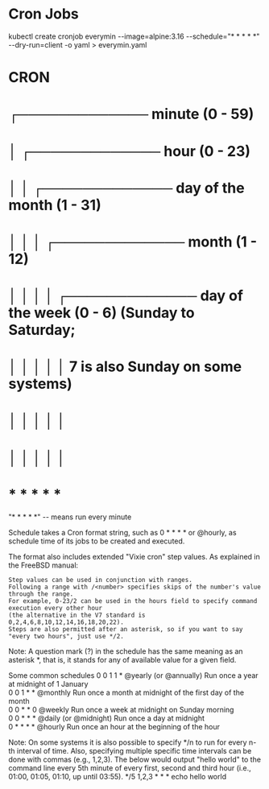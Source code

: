 # Cron Jobs

kubectl create cronjob everymin --image=alpine:3.16 --schedule="* * * * *" --dry-run=client -o yaml > everymin.yaml


# CRON

# ┌───────────── minute (0 - 59)
# │ ┌───────────── hour (0 - 23)
# │ │ ┌───────────── day of the month (1 - 31)
# │ │ │ ┌───────────── month (1 - 12)
# │ │ │ │ ┌───────────── day of the week (0 - 6) (Sunday to Saturday;
# │ │ │ │ │                                   7 is also Sunday on some systems)
# │ │ │ │ │
# │ │ │ │ │
# * * * * * <command to execute>

"* * * * *" -- means run every minute

Schedule takes a Cron format string, such as 0 * * * * or @hourly, as schedule time of its jobs to be created and executed.

The format also includes extended "Vixie cron" step values. As explained in the FreeBSD manual:

    Step values can be used in conjunction with ranges. 
    Following a range with /<number> specifies skips of the number's value through the range. 
    For example, 0-23/2 can be used in the hours field to specify command execution every other hour 
    (the alternative in the V7 standard is 0,2,4,6,8,10,12,14,16,18,20,22). 
    Steps are also permitted after an asterisk, so if you want to say "every two hours", just use */2.

Note: A question mark (?) in the schedule has the same meaning as an asterisk *, that is, it stands for any of available value for a given field.

Some common schedules
0 0 1 1 *   @yearly (or @annually) 	Run once a year at midnight of 1 January 	    
0 0 1 * *   @monthly 	Run once a month at midnight of the first day of the month 	
0 0 * * 0   @weekly 	Run once a week at midnight on Sunday morning 	
0 0 * * *   @daily (or @midnight) 	Run once a day at midnight 	
0 * * * *   @hourly 	Run once an hour at the beginning of the hour 	

Note: On some systems it is also possible to specify */n to run for every n-th interval of time. 
Also, specifying multiple specific time intervals can be done with commas (e.g., 1,2,3). 
The below would output "hello world" to the command line every 5th minute of every first, second and third hour (i.e., 01:00, 01:05, 01:10, up until 03:55). 
*/5 1,2,3 * * * echo hello world

